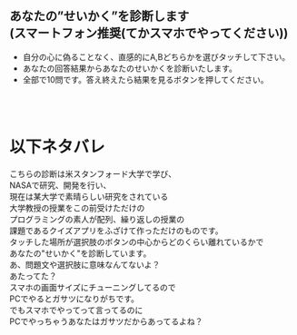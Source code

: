 ## あなたの”せいかく”を診断します<br>(スマートフォン推奨(てかスマホでやってください))
- 自分の心に偽ることなく、直感的にA,Bどちらかを選びタッチして下さい。
- あなたの回答結果からあなたのせいかくを診断いたします。
- 全部で10問です。答え終えたら結果を見るボタンを押してください。

<br>
<br>

# 以下ネタバレ
こちらの診断は米スタンフォード大学で学び、<br>
NASAで研究、開発を行い、<br>
現在は某大学で素晴らしい研究をされている<br>
大学教授の授業をこの前受けただけの<br>
プログラミングの素人が配列、繰り返しの授業の<br>
課題であるクイズアプリをふざけて作っただけのものです。<br>
タッチした場所が選択肢のボタンの中心からどのくらい離れているかで<br>
あなたの"せいかく"を診断しています。<br>
あ、問題文や選択肢に意味なんてないよ？<br>
あたってた？<br>
スマホの画面サイズにチューニングしてるので<br>
PCでやるとガサツになりがちです。<br>
でもスマホでやってって言ってるのに<br>
PCでやっちゃうあなたはガサツだからあってるよね？
